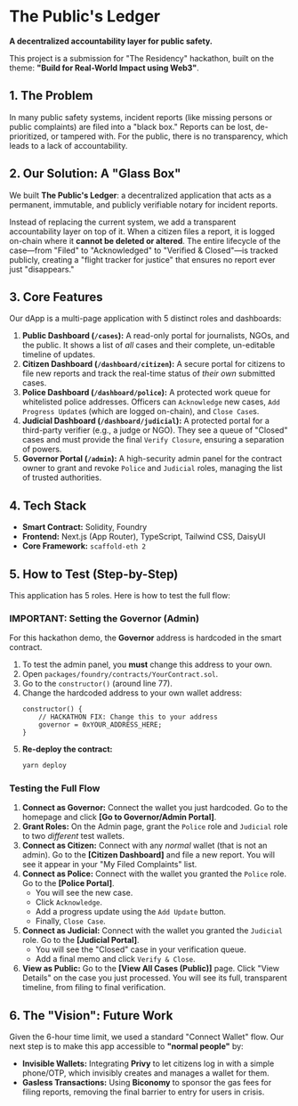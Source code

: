 # The Public's Ledger

**A decentralized accountability layer for public safety.**

This project is a submission for "The Residency" hackathon, built on the theme: **"Build for Real-World Impact using Web3"**.

## 1. The Problem

In many public safety systems, incident reports (like missing persons or public complaints) are filed into a "black box." Reports can be lost, de-prioritized, or tampered with. For the public, there is no transparency, which leads to a lack of accountability.

## 2. Our Solution: A "Glass Box"

We built **The Public's Ledger**: a decentralized application that acts as a permanent, immutable, and publicly verifiable notary for incident reports.

Instead of replacing the current system, we add a transparent accountability layer on top of it. When a citizen files a report, it is logged on-chain where it **cannot be deleted or altered**. The entire lifecycle of the case—from "Filed" to "Acknowledged" to "Verified & Closed"—is tracked publicly, creating a "flight tracker for justice" that ensures no report ever just "disappears."

## 3. Core Features

Our dApp is a multi-page application with 5 distinct roles and dashboards:

1.  **Public Dashboard (`/cases`):** A read-only portal for journalists, NGOs, and the public. It shows a list of *all* cases and their complete, un-editable timeline of updates.
2.  **Citizen Dashboard (`/dashboard/citizen`):** A secure portal for citizens to file new reports and track the real-time status of *their own* submitted cases.
3.  **Police Dashboard (`/dashboard/police`):** A protected work queue for whitelisted police addresses. Officers can `Acknowledge` new cases, `Add Progress Update`s (which are logged on-chain), and `Close Case`s.
4.  **Judicial Dashboard (`/dashboard/judicial`):** A protected portal for a third-party verifier (e.g., a judge or NGO). They see a queue of "Closed" cases and must provide the final `Verify Closure`, ensuring a separation of powers.
5.  **Governor Portal (`/admin`):** A high-security admin panel for the contract owner to grant and revoke `Police` and `Judicial` roles, managing the list of trusted authorities.

## 4. Tech Stack

* **Smart Contract:** Solidity, Foundry
* **Frontend:** Next.js (App Router), TypeScript, Tailwind CSS, DaisyUI
* **Core Framework:** `scaffold-eth 2`

## 5. How to Test (Step-by-Step)

This application has 5 roles. Here is how to test the full flow:

### IMPORTANT: Setting the Governor (Admin)

For this hackathon demo, the **Governor** address is hardcoded in the smart contract.

1.  To test the admin panel, you **must** change this address to your own.
2.  Open `packages/foundry/contracts/YourContract.sol`.
3.  Go to the `constructor()` (around line 77).
4.  Change the hardcoded address to your own wallet address:
    ```solidity
    constructor() {
        // HACKATHON FIX: Change this to your address
        governor = 0xYOUR_ADDRESS_HERE;
    }
    ```
5.  **Re-deploy the contract:**
    ```bash
    yarn deploy
    ```

### Testing the Full Flow

1.  **Connect as Governor:** Connect the wallet you just hardcoded. Go to the homepage and click **[Go to Governor/Admin Portal]**.
2.  **Grant Roles:** On the Admin page, grant the `Police` role and `Judicial` role to two *different* test wallets.
3.  **Connect as Citizen:** Connect with any *normal* wallet (that is not an admin). Go to the **[Citizen Dashboard]** and file a new report. You will see it appear in your "My Filed Complaints" list.
4.  **Connect as Police:** Connect with the wallet you granted the `Police` role. Go to the **[Police Portal]**.
    * You will see the new case.
    * Click `Acknowledge`.
    * Add a progress update using the `Add Update` button.
    * Finally, `Close Case`.
5.  **Connect as Judicial:** Connect with the wallet you granted the `Judicial` role. Go to the **[Judicial Portal]**.
    * You will see the "Closed" case in your verification queue.
    * Add a final memo and click `Verify & Close`.
6.  **View as Public:** Go to the **[View All Cases (Public)]** page. Click "View Details" on the case you just processed. You will see its full, transparent timeline, from filing to final verification.

## 6. The "Vision": Future Work

Given the 6-hour time limit, we used a standard "Connect Wallet" flow. Our next step is to make this app accessible to **"normal people"** by:

* **Invisible Wallets:** Integrating **Privy** to let citizens log in with a simple phone/OTP, which invisibly creates and manages a wallet for them.
* **Gasless Transactions:** Using **Biconomy** to sponsor the gas fees for filing reports, removing the final barrier to entry for users in crisis.